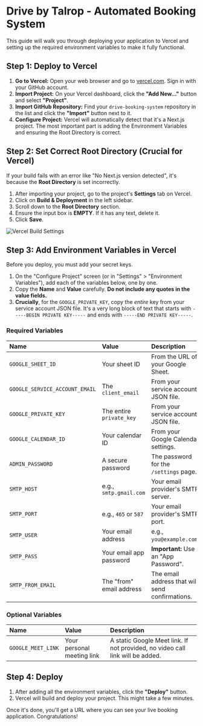 # Drive by Talrop - Automated Booking System

This guide will walk you through deploying your application to Vercel and setting up the required environment variables to make it fully functional.

## Step 1: Deploy to Vercel

1.  **Go to Vercel:** Open your web browser and go to [vercel.com](https://vercel.com). Sign in with your GitHub account.
2.  **Import Project:** On your Vercel dashboard, click the **"Add New..."** button and select **"Project"**.
3.  **Import GitHub Repository:** Find your `drive-booking-system` repository in the list and click the **"Import"** button next to it.
4.  **Configure Project:** Vercel will automatically detect that it's a Next.js project. The most important part is adding the Environment Variables and ensuring the Root Directory is correct.

## Step 2: Set Correct Root Directory (Crucial for Vercel)

If your build fails with an error like "No Next.js version detected", it's because the **Root Directory** is set incorrectly.

1.  After importing your project, go to the project's **Settings** tab on Vercel.
2.  Click on **Build & Deployment** in the left sidebar.
3.  Scroll down to the **Root Directory** section.
4.  Ensure the input box is **EMPTY**. If it has any text, delete it.
5.  Click **Save**.

![Vercel Build Settings](https://placehold.co/800x250.png)

## Step 3: Add Environment Variables in Vercel

Before you deploy, you must add your secret keys.

1.  On the "Configure Project" screen (or in "Settings" > "Environment Variables"), add each of the variables below, one by one.
2.  Copy the **Name** and **Value** carefully. **Do not include any quotes in the value fields.**
3.  **Crucially**, for the `GOOGLE_PRIVATE_KEY`, copy the *entire* key from your service account JSON file. It's a very long block of text that starts with `-----BEGIN PRIVATE KEY-----` and ends with `-----END PRIVATE KEY-----`.

### Required Variables

| Name                          | Value                      | Description                                        |
| :---------------------------- | :------------------------- | :------------------------------------------------- |
| `GOOGLE_SHEET_ID`             | Your sheet ID              | From the URL of your Google Sheet.                 |
| `GOOGLE_SERVICE_ACCOUNT_EMAIL`| The `client_email`         | From your service account JSON file.               |
| `GOOGLE_PRIVATE_KEY`          | The entire `private_key`   | From your service account JSON file.               |
| `GOOGLE_CALENDAR_ID`          | Your calendar ID           | From your Google Calendar settings.                |
| `ADMIN_PASSWORD`              | A secure password          | The password for the `/settings` page.             |
| `SMTP_HOST`                   | e.g., `smtp.gmail.com`     | Your email provider's SMTP server.                 |
| `SMTP_PORT`                   | e.g., `465` or `587`       | Your email provider's SMTP port.                   |
| `SMTP_USER`                   | Your email address         | e.g., `you@example.com`.                           |
| `SMTP_PASS`                   | Your email app password    | **Important:** Use an "App Password".              |
| `SMTP_FROM_EMAIL`             | The "from" email address   | The email address that will send confirmations.    |

### Optional Variables

| Name                 | Value                      | Description                                                                 |
| :------------------- | :------------------------- | :-------------------------------------------------------------------------- |
| `GOOGLE_MEET_LINK`   | Your personal meeting link | A static Google Meet link. If not provided, no video call link will be added. |


## Step 4: Deploy

1.  After adding all the environment variables, click the **"Deploy"** button.
2.  Vercel will build and deploy your project. This might take a few minutes.

Once it's done, you'll get a URL where you can see your live booking application. Congratulations!
